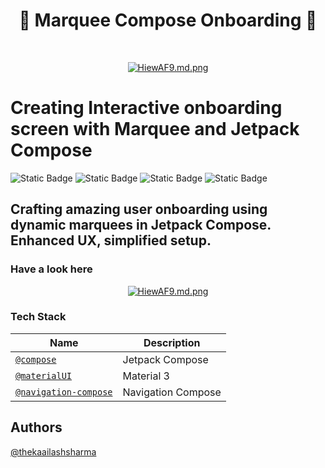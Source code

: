 <h1 align="center"> 🔗 Marquee Compose Onboarding 🤖 </h1> <br>
<p align="center">
  <a href="https://github.com/thekaailashsharma/Marque-Compose/assets/61358755/18526440-1592-4c91-b6eb-5dd9e2867f5a">
    <img src="https://github.com/thekaailashsharma/Marque-Compose/assets/61358755/18526440-1592-4c91-b6eb-5dd9e2867f5a" alt="HiewAF9.md.png" border="0">
  </a
</p>

# Creating Interactive onboarding screen with Marquee and Jetpack Compose

![Static Badge](https://img.shields.io/badge/Kotlin-black?style=for-the-badge&logo=kotlin&logoColor=%237F52FF&labelColor=black)
![Static Badge](https://img.shields.io/badge/Jetpack_Compose-black?style=for-the-badge&logo=Jetpack%20Compose&logoColor=%234285F4&labelColor=black)
![Static Badge](https://img.shields.io/badge/Mapbox-black?style=for-the-badge&logo=mapbox&logoColor=%23000000&labelColor=white)
![Static Badge](https://img.shields.io/badge/HERE-black?style=for-the-badge&logo=here&logoColor=%2300AFAA&labelColor=black)

## Crafting amazing user onboarding using dynamic marquees in Jetpack Compose. Enhanced UX, simplified setup.

### Have a look here 

<p align="center">
  <a href="https://github.com/thekaailashsharma/Marque-Compose/assets/61358755/e12b95f5-f478-43ef-93b9-37b957c79815">
    <img src="https://github.com/thekaailashsharma/Marque-Compose/assets/61358755/e12b95f5-f478-43ef-93b9-37b957c79815" alt="HiewAF9.md.png" border="0">
  </a
</p>



### Tech Stack
| Name | Description |
| --- | --- |
| [`@compose`](https://developer.android.com/jetpack/compose) | Jetpack Compose |
| [`@materialUI`](https://m3.material.io/) | Material 3 |
| [`@navigation-compose`](https://developer.android.com/jetpack/compose/navigation) | Navigation Compose |

## Authors

[@thekaailashsharma](https://linkedin.com/in/thekaailashsharma)

